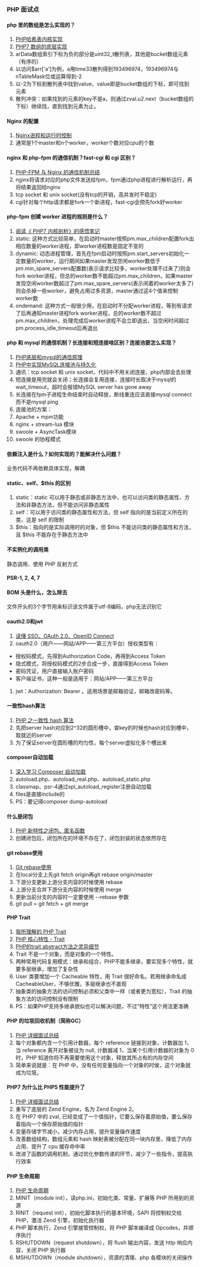 ### PHP 面试点

#### php 里的数组是怎么实现的？
1. [PHP哈希表内核实现](https://gsmtoday.github.io/2018/03/21/php-hashtable/)
1. [PHP7 数组的底层实现](https://learnku.com/articles/33225)
1. arData数组索引下标为负的部分是uint32_t散列表，其他是bucket数组元素（有序的）
1. 以访问$arr['a']为例，a用time33散列得到193496974，193496974与nTableMask位或运算得到-2
1. 以-2为下标到散列表中找到value，value即是bucket数组的下标，即可找到元素
1. 散列冲突：如果找到的元素的key不是a，则通过zval.u2.next（bucket数组的下标）继续找，直到找到元素为止。

#### Nginx 的配置
1. [Nginx进程和运行时控制](https://www.yiibai.com/nginx/processes-and-runtime-control.html)
1. 通常是1个master和n个worker，worker个数对应cpu的个数

#### nginx 和 php-fpm 的通信机制？fast-cgi 和 cgi 区别？
1. [PHP-FPM 与 Nginx 的通信机制总结](https://segmentfault.com/a/1190000018048956)
1. nginx将请求对应的php文件发送给fpm，fpm通过php进程进行解析运行，再将结果返回给nginx
1. tcp socket 和 unix socket(没有tcp的开销，高并发时不稳定)
1. cgi针对每个http请求都是fork一个新进程，fast-cgi会预先fork好worker

#### php-fpm 创建 worker 进程的规则是什么？
1. [阅读《 PHP7 内核剖析》的感悟笔记](https://www.yoytang.com/php-7-kernel-note.html)
1. static: 这种方式比较简单，在启动时master按照pm.max_children配置fork出相应数量的worker进程，即worker进程数是固定不变的
1. dynamic: 动态进程管理，首先在fpm启动时按照pm.start_servers初始化一定数量的worker，运行期间如果master发现空闲worker数低于pm.min_spare_servers配置数(表示请求比较多，worker处理不过来了)则会fork worker进程，但总的worker数不能超过pm.max_children，如果master发现空闲worker数超过了pm.max_spare_servers(表示闲着的worker太多了)则会杀掉一些worker，避免占用过多资源，master通过这4个值来控制worker数
1. ondemand: 这种方式一般很少用，在启动时不分配worker进程，等到有请求了后再通知master进程fork worker进程，总的worker数不超过pm.max_children，处理完成后worker进程不会立即退出，当空闲时间超过pm.process_idle_timeout后再退出

#### php 和 mysql 的通信机制？长连接和短连接啥区别？连接池要怎么实现？
1. [PHP底层和mysql的通信原理](https://www.jianshu.com/p/d955a5413c7e)
1. [PHP中实现MySQL连接池与持久化](https://www.wugenglong.com/post/mysql_connection_pool/)
1. 通讯：tcp socket 和 unix socket，代码中不用关闭连接，php内部会去处理
1. 短连接是用完就会关闭；长连接会复用连接，连接时长取决于mysql的wait_timeout，超时会报错MySQL server has gone away
1. 长连接在fpm子进程生命结束时自动释放，断线重连应该直接mysql connect而不是mysql ping
1. 连接池的方案：
  1. Apache + mpm功能
  1. nginx + stream-lua 模块
  1. swoole + AsyncTask模块
  1. swoole 的协程模式

#### 依赖注入是什么？如何实现的？能解决什么问题？
业务代码不再依赖具体实现，解耦

#### static、self、$this 的区别
1. static：static 可以用于静态或非静态方法中，也可以访问类的静态属性、方法和非静态方法，但不能访问非静态属性
1. self：可以用于访问类的静态属性和方法，但 self 指向的是当前定义所在的类，这是 self 的限制
1. $this：指向的是实际调用时的对象，但 $this 不能访问类的静态属性和方法，且 $this 不能存在于静态方法中

#### 不实例化的调用类
静态调用、使用 PHP 反射方式

#### PSR-1, 2, 4, 7

#### BOM 头是什么，怎么除去
文件开头的3个字节用来标识该文件属于utf-8编码，php无法识别它

#### oauth2.0和jwt
1. [读懂 SSO、OAuth 2.0、OpenID Connect](http://jiangew.me/sso-openid-connect/)
1. oauth2.0（用户——网站/APP——第三方平台）授权类型有：
 * 授权码模式，先得到Authorization Code，再得到Access Token
 * 隐式模式，将授权码模式的2步合成一步，直接得到Access Token
 * 密码凭证，用户直接输入账户密码
 * 客户端证书，这种一般是适用于：网站/APP——第三方平台
1. jwt：Authorization: Bearer <token>。适用场景是邮箱验证，邮箱改密码等。

#### 一致性hash算法
1. [PHP 之一致性 hash 算法](https://learnku.com/articles/30269)
1. 先把server hash对应到2^32的圆形槽中，查key的时候也hash对应到槽中，取就近的server
1. 为了保证server在圆形槽的均匀性，每个server虚拟化多个槽出来

#### composer自动加载
1. [深入学习 Composer 自动加载](https://xueyuanjun.com/post/7074.html)
1. autoload.php、autoload_real.php、autoload_static.php
1. classmap、psr-4通过spl_autoload_register注册自动加载
1. files是直接include的
1. PS：要记得composer dump-autoload

#### 什么是闭包
1. [PHP 新特性之闭包、匿名函数](https://learnku.com/articles/5388)
1. 创建闭包后，闭包所在的环境不存在了，闭包封装的状态依然存在

#### git rebase使用
1. [Git rebase使用](https://www.jianshu.com/p/f7ed3dd0d2d8)
1. 在local分支上先git fetch origin再git rebase origin/master
1. 下游分支更新上游分支内容的时候使用 rebase
1. 上游分支合并下游分支内容的时候使用 merge
1. 更新当前分支的内容时一定要使用 --rebase 参数
1. git pull = git fetch + git merge

#### PHP Trait
1. [我所理解的 PHP Trait](https://overtrue.me/about-php-trait/)
1. [PHP 核心特性 - Trait](https://learnku.com/articles/35908)
1. [PHP的trait abstract方法之灵异细节](https://zhuanlan.zhihu.com/p/47618092)
1. Trait 不是一个对象，而是对象的一个特性。
1. 两种常用代码复用模式：继承和组合，PHP不能多继承，要实现多个特性，就要多层继承，增加了复杂性
1. User 类要增加一个 Cacheable 特性，用 Trait 很好命名。若用继承命名成CacheableUser，不够优雅，多层继承也不直观
1. 抽象类的抽象方法的访问控制必须和父类中一样（或者更为宽松），Trait 的抽象方法的访问控制没有限制
1. PS：如果PHP支持多继承貌似也可以解决问题，不过“特性”这个用法更准确

#### PHP 的垃圾回收机制（简称GC）
1. [PHP 详细面试总结](https://learnku.com/articles/25204)
1. 每个对象都内含一个引用计数器，每个 reference 链接到对象，计数器加 1，当 reference 离开对象被设为 null, 计数器减 1，当某个引用计数器的对象为 0 时，PHP 知道你将不再需要使用这个对象，释放其所占有的内存空间
1. 简单来说就是：在 PHP 中，没有任何变量指向一个对象的时侯，这个对象就成为垃圾。

#### PHP7 为什么比 PHP5 性能提升了
1. [PHP 详细面试总结](https://learnku.com/articles/28772)
1. 重写了底层的 Zend Engine，名为 Zend Engine 2。
1. 在 PHP7 中的 zval, 已经变成了一个值指针，它要么保存着原始值，要么保存着指向一个保存原始值的指针
1. 变量存储字节减小，减少内存占用，提升变量操作速度
1. 改善数组结构，数组元素和 hash 映射表被分配在同一块内存里，降低了内存占用、提升了 cpu 缓存命中率
1. 改进了函数的调用机制，通过优化参数传递的环节，减少了一些指令，提高执行效率

#### PHP 生命周期
1. [PHP 生命周期](https://www.jianshu.com/p/cecc985a325b)
1. MINIT（module init），读php.ini，初始化类、常量、扩展等 PHP 所用到的资源
1. RINIT（request init），初始化脚本执行的基本环境，SAPI 将控制权交给 PHP，激活 Zend 引擎，初始化执行器
1. PHP 脚本执行，Zend 引擎接管控制权，将 PHP 脚本编译成 Opcodes，并顺序执行
1. RSHUTDOWN（request shutdown），将 flush 输出内容，发送 http 响应内容，关闭 PHP 执行器
1. MSHUTDOWN（module shutdown），资源的清理、php 各模块的关闭操作









